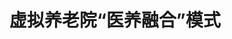 ---
title: "虚拟养老院“医养融合”模式"
description: "——以兰州市城关区虚拟养老院为例"
# 1. To ensure Netlify triggers a build on our exampleSite instance, we need to change a file in the exampleSite directory.
theme_version: '2.8.2'
cascade:
  featured_image: '/images/p9.jpg'
---